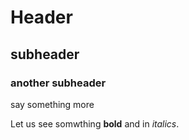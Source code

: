 # Header

## subheader

### another subheader

say something more

Let us see somwthing **bold** and in _italics_.
